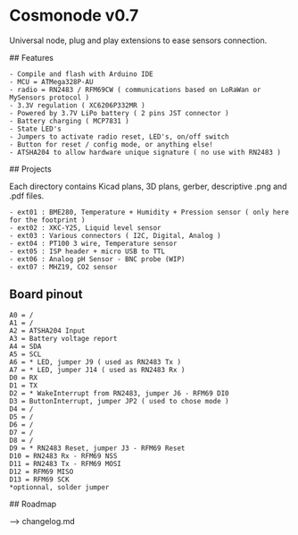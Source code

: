 # Cosmonode v0.7

Universal node, plug and play extensions to ease sensors connection.

## Features

	- Compile and flash with Arduino IDE
	- MCU = ATMega328P-AU
	- radio = RN2483 / RFM69CW ( communications based on LoRaWan or MySensors protocol )
	- 3.3V regulation ( XC6206P332MR )
	- Powered by 3.7V LiPo battery ( 2 pins JST connector )
	- Battery charging ( MCP7831 )
	- State LED's
	- Jumpers to activate radio reset, LED's, on/off switch
	- Button for reset / config mode, or anything else!
	- ATSHA204 to allow hardware unique signature ( no use with RN2483 )

## Projects

Each directory contains Kicad plans, 3D plans, gerber, descriptive .png and .pdf files.

	- ext01 : BME280, Temperature + Humidity + Pression sensor ( only here for the footprint )
	- ext02 : XKC-Y25, Liquid level sensor
	- ext03 : Various connectors ( I2C, Digital, Analog )
	- ext04 : PT100 3 wire, Temperature sensor
	- ext05 : ISP header + micro USB to TTL 
	- ext06 : Analog pH Sensor - BNC probe (WIP)
	- ext07 : MHZ19, CO2 sensor

## Board pinout

	A0 = /
	A1 = /
	A2 = ATSHA204 Input
	A3 = Battery voltage report
	A4 = SDA
	A5 = SCL
	A6 = * LED, jumper J9 ( used as RN2483 Tx )
	A7 = * LED, jumper J14 ( used as RN2483 Rx )
	D0 = RX
	D1 = TX
	D2 = * WakeInterrupt from RN2483, jumper J6 - RFM69 DI0
	D3 = ButtonInterrupt, jumper JP2 ( used to chose mode )
	D4 = /
	D5 = /
	D6 = /
	D7 = /
	D8 = /
	D9 = * RN2483 Reset, jumper J3 - RFM69 Reset
	D10 = RN2483 Rx - RFM69 NSS
	D11 = RN2483 Tx - RFM69 MOSI
	D12 = RFM69 MISO
	D13 = RFM69 SCK
	*optionnal, solder jumper

## Roadmap

--> changelog.md
